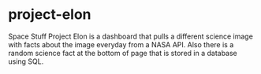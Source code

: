 # project-elon
Space Stuff
Project Elon is a dashboard that pulls a different science image with facts about the image everyday from a NASA API. Also there is a random science fact at the bottom of page that is stored in a database using SQL.

